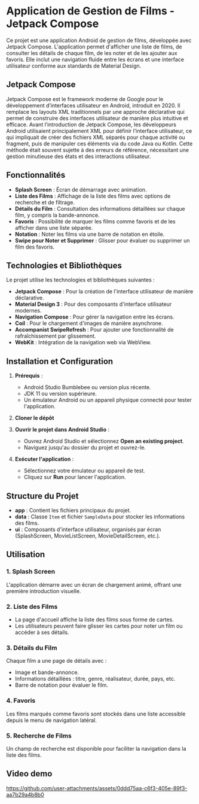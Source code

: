 # Application de Gestion de Films - Jetpack Compose

Ce projet est une application Android de gestion de films, développée avec Jetpack Compose. L'application permet d'afficher une liste de films, de consulter les détails de chaque film, de les noter et de les ajouter aux favoris. Elle inclut une navigation fluide entre les écrans et une interface utilisateur conforme aux standards de Material Design.

## Jetpack Compose 
Jetpack Compose est le framework moderne de Google pour le développement d’interfaces utilisateur en Android, introduit en 2020. Il remplace les layouts XML traditionnels par une approche déclarative qui permet de construire des interfaces utilisateur de manière plus intuitive et efficace. Avant l’introduction de Jetpack Compose, les développeurs Android utilisaient principalement XML pour définir l’interface utilisateur, ce qui impliquait de créer des fichiers XML séparés pour chaque activité ou fragment, puis de manipuler ces éléments via du code Java ou Kotlin. Cette méthode était souvent sujette à des erreurs de référence, nécessitant une gestion minutieuse des états et des interactions utilisateur.


## Fonctionnalités
- **Splash Screen** : Écran de démarrage avec animation.
- **Liste des Films** : Affichage de la liste des films avec options de recherche et de filtrage.
- **Détails du Film** : Consultation des informations détaillées sur chaque film, y compris la bande-annonce.
- **Favoris** : Possibilité de marquer les films comme favoris et de les afficher dans une liste séparée.
- **Notation** : Noter les films via une barre de notation en étoile.
- **Swipe pour Noter et Supprimer** : Glisser pour évaluer ou supprimer un film des favoris.

## Technologies et Bibliothèques
Le projet utilise les technologies et bibliothèques suivantes :

- **Jetpack Compose** : Pour la création de l'interface utilisateur de manière déclarative.
- **Material Design 3** : Pour des composants d'interface utilisateur modernes.
- **Navigation Compose** : Pour gérer la navigation entre les écrans.
- **Coil** : Pour le chargement d'images de manière asynchrone.
- **Accompanist SwipeRefresh** : Pour ajouter une fonctionnalité de rafraîchissement par glissement.
- **WebKit** : Intégration de la navigation web via WebView.

## Installation et Configuration
1. **Prérequis** :
   - Android Studio Bumblebee ou version plus récente.
   - JDK 11 ou version supérieure.
   - Un émulateur Android ou un appareil physique connecté pour tester l'application.

2. **Cloner le dépôt** 

3. **Ouvrir le projet dans Android Studio** :
   - Ouvrez Android Studio et sélectionnez **Open an existing project**.
   - Naviguez jusqu'au dossier du projet et ouvrez-le.

4. **Exécuter l'application** :
   - Sélectionnez votre émulateur ou appareil de test.
   - Cliquez sur **Run** pour lancer l'application.

## Structure du Projet
- **app** : Contient les fichiers principaux du projet.
- **data** : Classe `Item` et fichier `SampleData` pour stocker les informations des films.
- **ui** : Composants d'interface utilisateur, organisés par écran (SplashScreen, MovieListScreen, MovieDetailScreen, etc.).

## Utilisation
### 1. Splash Screen
L'application démarre avec un écran de chargement animé, offrant une première introduction visuelle.

### 2. Liste des Films
- La page d'accueil affiche la liste des films sous forme de cartes.
- Les utilisateurs peuvent faire glisser les cartes pour noter un film ou accéder à ses détails.

### 3. Détails du Film
Chaque film a une page de détails avec :
   - Image et bande-annonce.
   - Informations détaillées : titre, genre, réalisateur, durée, pays, etc.
   - Barre de notation pour évaluer le film.

### 4. Favoris
Les films marqués comme favoris sont stockés dans une liste accessible depuis le menu de navigation latéral.

### 5. Recherche de Films
Un champ de recherche est disponible pour faciliter la navigation dans la liste des films.



## Video demo 



https://github.com/user-attachments/assets/0ddd75aa-c6f3-405e-89f3-aa7b29a4b8b0


